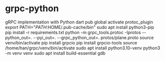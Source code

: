 # grpc-python
gRPC implementation with Python
dart pub global activate protoc_plugin
export PATH="$PATH:$HOME/.pub-cache/bin"
sudo apt install python3-pip
pip install -r requirements.txt
python -m grpc_tools.protoc -Iprotos --python_out=. --pyi_out=. --grpc_python_out=. protos/plane.proto
source venv/bin/activate
pip install grpcio
pip install grpcio-tools
source /home/han/grpc/venv/bin/activate
sudo apt install python3.10-venv
python3 -m venv venv
sudo apt install build-essential gdb
